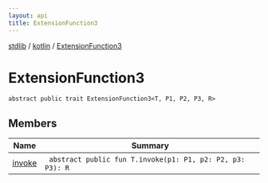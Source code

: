 ```yaml
---
layout: api
title: ExtensionFunction3
---
```

[stdlib](../../index.html) / [kotlin](../index.html) / [ExtensionFunction3](index.html)

# ExtensionFunction3

```
abstract public trait ExtensionFunction3<T, P1, P2, P3, R> 
```
## Members
| Name | Summary |
|------|---------|
|[invoke](invoke.html)|&nbsp;&nbsp;`abstract public fun T.invoke(p1: P1, p2: P2, p3: P3): R`<br>|
